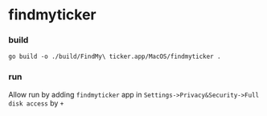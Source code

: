 # findmyticker

### build

```go build -o ./build/FindMy\ ticker.app/MacOS/findmyticker .```


### run

Allow run by adding `findmyticker` app in `Settings->Privacy&Security->Full disk access` by `+`
